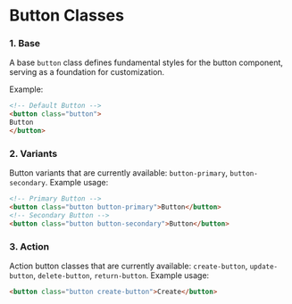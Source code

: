 # Button Classes

### 1. Base
A base `button` class defines fundamental styles for the button component, serving as a foundation for customization.

Example:
```html
<!-- Default Button -->
<button class="button">
Button
</button>
```
### 2. Variants
Button variants that are currently available: `button-primary`, `button-secondary`.
Example usage:
```html
<!-- Primary Button -->
<button class="button button-primary">Button</button>
<!-- Secondary Button -->
<button class="button button-secondary">Button</button>
```

### 3. Action
Action button classes that are currently available: `create-button`, `update-button`, `delete-button`, `return-button`.
Example usage:
```html
<button class="button create-button">Create</button>
```
